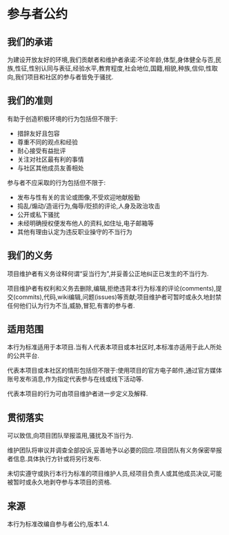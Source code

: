 # 参与者公约

## 我们的承诺

为建设开放友好的环境,我们贡献者和维护者承诺:不论年龄,体型,身体健全与否,民族,性征,性别认同与表征,经验水平,教育程度,社会地位,国籍,相貌,种族,信仰,性取向,我们项目和社区的参与者皆免于骚扰.

## 我们的准则

有助于创造积极环境的行为包括但不限于:

* 措辞友好且包容
* 尊重不同的观点和经验
* 耐心接受有益批评
* 关注对社区最有利的事情
* 与社区其他成员友善相处

参与者不应采取的行为包括但不限于:

* 发布与性有关的言论或图像,不受欢迎地献殷勤
* 捣乱/煽动/造谣行为,侮辱/贬损的评论,人身及政治攻击
* 公开或私下骚扰
* 未经明确授权便发布他人的资料,如住址,电子邮箱等
* 其他有理由认定为违反职业操守的不当行为

## 我们的义务

项目维护者有义务诠释何谓“妥当行为”,并妥善公正地纠正已发生的不当行为.

项目维护者有权利和义务去删除,编辑,拒绝违背本行为标准的评论(comments),提交(commits),代码,wiki编辑,问题(issues)等贡献;项目维护者可暂时或永久地封禁任何他们认为行为不当,威胁,冒犯,有害的参与者.
## 适用范围

本行为标准适用于本项目.当有人代表本项目或本社区时,本标准亦适用于此人所处的公共平台.

代表本项目或本社区的情形包括但不限于:使用项目的官方电子邮件,通过官方媒体账号发布消息,作为指定代表参与在线或线下活动等.

代表本项目的行为可由项目维护者进一步定义及解释.

## 贯彻落实

可以致信,向项目团队举报滥用,骚扰及不当行为.

维护团队将审议并调查全部投诉,妥善地予以必要的回应.项目团队有义务保密举报者信息.具体执行方针或将另行发布.

未切实遵守或执行本行为标准的项目维护人员,经项目负责人或其他成员决议,可能被暂时或永久地剥夺参与本项目的资格.

## 来源

本行为标准改编自参与者公约,版本1.4.
